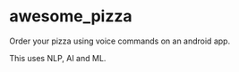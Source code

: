 # awesome_pizza

Order your pizza using voice commands on an android app.

This uses NLP, AI and ML.
